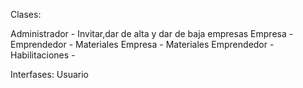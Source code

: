 Clases:

Administrador - Invitar,dar de alta y dar de baja empresas
Empresa - 
Emprendedor - 
Materiales Empresa - 
Materiales Emprendedor - 
Habilitaciones - 


Interfases:
Usuario

